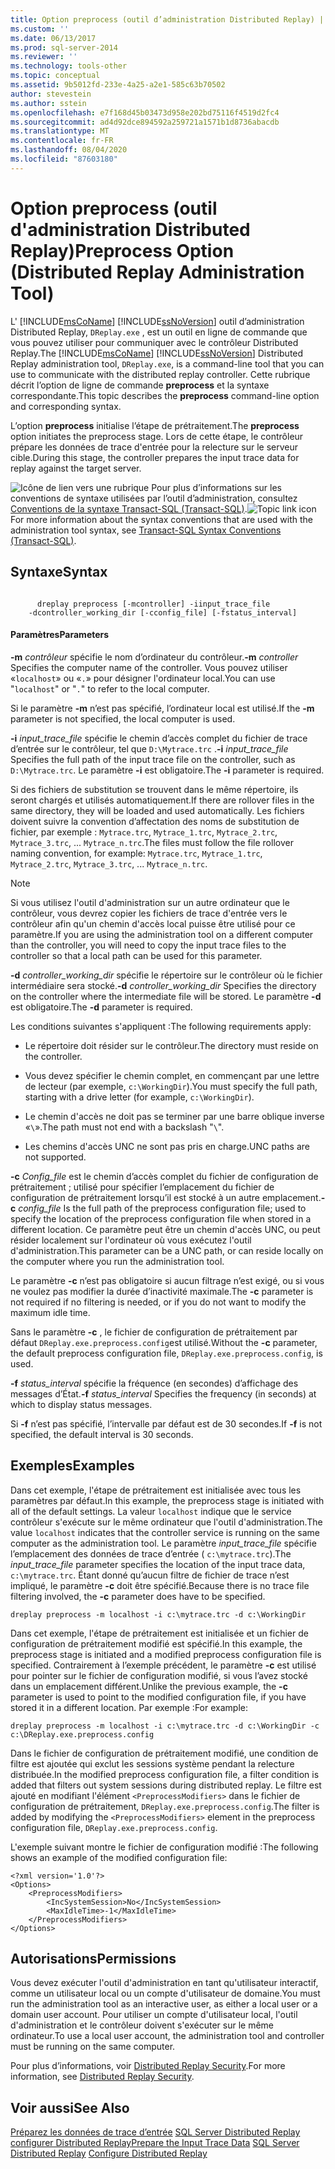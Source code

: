 ```yaml
---
title: Option preprocess (outil d’administration Distributed Replay) | Microsoft Docs
ms.custom: ''
ms.date: 06/13/2017
ms.prod: sql-server-2014
ms.reviewer: ''
ms.technology: tools-other
ms.topic: conceptual
ms.assetid: 9b5012fd-233e-4a25-a2e1-585c63b70502
author: stevestein
ms.author: sstein
ms.openlocfilehash: e7f168d45b03473d958e202bd75116f4519d2fc4
ms.sourcegitcommit: ad4d92dce894592a259721a1571b1d8736abacdb
ms.translationtype: MT
ms.contentlocale: fr-FR
ms.lasthandoff: 08/04/2020
ms.locfileid: "87603180"
---
```

# <a name="preprocess-option-distributed-replay-administration-tool"></a><span data-ttu-id="5f382-102">Option preprocess (outil d'administration Distributed Replay)</span><span class="sxs-lookup"><span data-stu-id="5f382-102">Preprocess Option (Distributed Replay Administration Tool)</span></span>
  <span data-ttu-id="5f382-103">L' [!INCLUDE[msCoName](../../includes/msconame-md.md)] [!INCLUDE[ssNoVersion](../../includes/ssnoversion-md.md)] outil d’administration Distributed Replay, `DReplay.exe` , est un outil en ligne de commande que vous pouvez utiliser pour communiquer avec le contrôleur Distributed Replay.</span><span class="sxs-lookup"><span data-stu-id="5f382-103">The [!INCLUDE[msCoName](../../includes/msconame-md.md)] [!INCLUDE[ssNoVersion](../../includes/ssnoversion-md.md)] Distributed Replay administration tool, `DReplay.exe`, is a command-line tool that you can use to communicate with the distributed replay controller.</span></span> <span data-ttu-id="5f382-104">Cette rubrique décrit l’option de ligne de commande **preprocess** et la syntaxe correspondante.</span><span class="sxs-lookup"><span data-stu-id="5f382-104">This topic describes the **preprocess** command-line option and corresponding syntax.</span></span>

 <span data-ttu-id="5f382-105">L’option **preprocess** initialise l’étape de prétraitement.</span><span class="sxs-lookup"><span data-stu-id="5f382-105">The **preprocess** option initiates the preprocess stage.</span></span> <span data-ttu-id="5f382-106">Lors de cette étape, le contrôleur prépare les données de trace d'entrée pour la relecture sur le serveur cible.</span><span class="sxs-lookup"><span data-stu-id="5f382-106">During this stage, the controller prepares the input trace data for replay against the target server.</span></span>

 <span data-ttu-id="5f382-107">![Icône de lien vers une rubrique](../../database-engine/media/topic-link.gif "Icône du lien de rubrique") Pour plus d’informations sur les conventions de syntaxe utilisées par l’outil d’administration, consultez [Conventions de la syntaxe Transact-SQL &#40;Transact-SQL&#41;](/sql/t-sql/language-elements/transact-sql-syntax-conventions-transact-sql).</span><span class="sxs-lookup"><span data-stu-id="5f382-107">![Topic link icon](../../database-engine/media/topic-link.gif "Topic link icon") For more information about the syntax conventions that are used with the administration tool syntax, see [Transact-SQL Syntax Conventions &#40;Transact-SQL&#41;](/sql/t-sql/language-elements/transact-sql-syntax-conventions-transact-sql).</span></span>

## <a name="syntax"></a><span data-ttu-id="5f382-108">Syntaxe</span><span class="sxs-lookup"><span data-stu-id="5f382-108">Syntax</span></span>

```

      dreplay preprocess [-mcontroller] -iinput_trace_file
    -dcontroller_working_dir [-cconfig_file] [-fstatus_interval]
```

#### <a name="parameters"></a><span data-ttu-id="5f382-109">Paramètres</span><span class="sxs-lookup"><span data-stu-id="5f382-109">Parameters</span></span>
 <span data-ttu-id="5f382-110">**-m** *contrôleur* spécifie le nom d’ordinateur du contrôleur.</span><span class="sxs-lookup"><span data-stu-id="5f382-110">**-m** *controller* Specifies the computer name of the controller.</span></span> <span data-ttu-id="5f382-111">Vous pouvez utiliser «`localhost`» ou «`.`» pour désigner l'ordinateur local.</span><span class="sxs-lookup"><span data-stu-id="5f382-111">You can use "`localhost`" or "`.`" to refer to the local computer.</span></span>

 <span data-ttu-id="5f382-112">Si le paramètre **-m** n’est pas spécifié, l’ordinateur local est utilisé.</span><span class="sxs-lookup"><span data-stu-id="5f382-112">If the **-m** parameter is not specified, the local computer is used.</span></span>

 <span data-ttu-id="5f382-113">**-i** *input_trace_file* spécifie le chemin d’accès complet du fichier de trace d’entrée sur le contrôleur, tel que `D:\Mytrace.trc` .</span><span class="sxs-lookup"><span data-stu-id="5f382-113">**-i** *input_trace_file* Specifies the full path of the input trace file on the controller, such as `D:\Mytrace.trc`.</span></span> <span data-ttu-id="5f382-114">Le paramètre **-i** est obligatoire.</span><span class="sxs-lookup"><span data-stu-id="5f382-114">The **-i** parameter is required.</span></span>

 <span data-ttu-id="5f382-115">Si des fichiers de substitution se trouvent dans le même répertoire, ils seront chargés et utilisés automatiquement.</span><span class="sxs-lookup"><span data-stu-id="5f382-115">If there are rollover files in the same directory, they will be loaded and used automatically.</span></span> <span data-ttu-id="5f382-116">Les fichiers doivent suivre la convention d’affectation des noms de substitution de fichier, par exemple : `Mytrace.trc`, `Mytrace_1.trc`, `Mytrace_2.trc`, `Mytrace_3.trc`, ... `Mytrace_n.trc`.</span><span class="sxs-lookup"><span data-stu-id="5f382-116">The files must follow the file rollover naming convention, for example: `Mytrace.trc`, `Mytrace_1.trc`, `Mytrace_2.trc`, `Mytrace_3.trc`, ... `Mytrace_n.trc`.</span></span>

> [!NOTE]
>  <span data-ttu-id="5f382-117">Si vous utilisez l'outil d'administration sur un autre ordinateur que le contrôleur, vous devrez copier les fichiers de trace d'entrée vers le contrôleur afin qu'un chemin d'accès local puisse être utilisé pour ce paramètre.</span><span class="sxs-lookup"><span data-stu-id="5f382-117">If you are using the administration tool on a different computer than the controller, you will need to copy the input trace files to the controller so that a local path can be used for this parameter.</span></span>

 <span data-ttu-id="5f382-118">**-d** *controller_working_dir* spécifie le répertoire sur le contrôleur où le fichier intermédiaire sera stocké.</span><span class="sxs-lookup"><span data-stu-id="5f382-118">**-d** *controller_working_dir* Specifies the directory on the controller where the intermediate file will be stored.</span></span> <span data-ttu-id="5f382-119">Le paramètre **-d** est obligatoire.</span><span class="sxs-lookup"><span data-stu-id="5f382-119">The **-d** parameter is required.</span></span>

 <span data-ttu-id="5f382-120">Les conditions suivantes s'appliquent :</span><span class="sxs-lookup"><span data-stu-id="5f382-120">The following requirements apply:</span></span>

-   <span data-ttu-id="5f382-121">Le répertoire doit résider sur le contrôleur.</span><span class="sxs-lookup"><span data-stu-id="5f382-121">The directory must reside on the controller.</span></span>

-   <span data-ttu-id="5f382-122">Vous devez spécifier le chemin complet, en commençant par une lettre de lecteur (par exemple, `c:\WorkingDir`).</span><span class="sxs-lookup"><span data-stu-id="5f382-122">You must specify the full path, starting with a drive letter (for example, `c:\WorkingDir`).</span></span>

-   <span data-ttu-id="5f382-123">Le chemin d'accès ne doit pas se terminer par une barre oblique inverse «`\`».</span><span class="sxs-lookup"><span data-stu-id="5f382-123">The path must not end with a backslash "`\`".</span></span>

-   <span data-ttu-id="5f382-124">Les chemins d'accès UNC ne sont pas pris en charge.</span><span class="sxs-lookup"><span data-stu-id="5f382-124">UNC paths are not supported.</span></span>

 <span data-ttu-id="5f382-125">**-c** *Config_file* est le chemin d’accès complet du fichier de configuration de prétraitement ; utilisé pour spécifier l’emplacement du fichier de configuration de prétraitement lorsqu’il est stocké à un autre emplacement.</span><span class="sxs-lookup"><span data-stu-id="5f382-125">**-c** *config_file* Is the full path of the preprocess configuration file; used to specify the location of the preprocess configuration file when stored in a different location.</span></span> <span data-ttu-id="5f382-126">Ce paramètre peut être un chemin d'accès UNC, ou peut résider localement sur l'ordinateur où vous exécutez l'outil d'administration.</span><span class="sxs-lookup"><span data-stu-id="5f382-126">This parameter can be a UNC path, or can reside locally on the computer where you run the administration tool.</span></span>

 <span data-ttu-id="5f382-127">Le paramètre **-c** n’est pas obligatoire si aucun filtrage n’est exigé, ou si vous ne voulez pas modifier la durée d’inactivité maximale.</span><span class="sxs-lookup"><span data-stu-id="5f382-127">The **-c** parameter is not required if no filtering is needed, or if you do not want to modify the maximum idle time.</span></span>

 <span data-ttu-id="5f382-128">Sans le paramètre **-c** , le fichier de configuration de prétraitement par défaut `DReplay.exe.preprocess.config`est utilisé.</span><span class="sxs-lookup"><span data-stu-id="5f382-128">Without the **-c** parameter, the default preprocess configuration file, `DReplay.exe.preprocess.config`, is used.</span></span>

 <span data-ttu-id="5f382-129">**-f** *status_interval* spécifie la fréquence (en secondes) d’affichage des messages d’État.</span><span class="sxs-lookup"><span data-stu-id="5f382-129">**-f** *status_interval* Specifies the frequency (in seconds) at which to display status messages.</span></span>

 <span data-ttu-id="5f382-130">Si **-f** n’est pas spécifié, l’intervalle par défaut est de 30 secondes.</span><span class="sxs-lookup"><span data-stu-id="5f382-130">If **-f** is not specified, the default interval is 30 seconds.</span></span>

## <a name="examples"></a><span data-ttu-id="5f382-131">Exemples</span><span class="sxs-lookup"><span data-stu-id="5f382-131">Examples</span></span>
 <span data-ttu-id="5f382-132">Dans cet exemple, l'étape de prétraitement est initialisée avec tous les paramètres par défaut.</span><span class="sxs-lookup"><span data-stu-id="5f382-132">In this example, the preprocess stage is initiated with all of the default settings.</span></span> <span data-ttu-id="5f382-133">La valeur `localhost` indique que le service contrôleur s'exécute sur le même ordinateur que l'outil d'administration.</span><span class="sxs-lookup"><span data-stu-id="5f382-133">The value `localhost` indicates that the controller service is running on the same computer as the administration tool.</span></span> <span data-ttu-id="5f382-134">Le paramètre *input_trace_file* spécifie l’emplacement des données de trace d’entrée ( `c:\mytrace.trc`).</span><span class="sxs-lookup"><span data-stu-id="5f382-134">The *input_trace_file* parameter specifies the location of the input trace data, `c:\mytrace.trc`.</span></span> <span data-ttu-id="5f382-135">Étant donné qu’aucun filtre de fichier de trace n’est impliqué, le paramètre **-c** doit être spécifié.</span><span class="sxs-lookup"><span data-stu-id="5f382-135">Because there is no trace file filtering involved, the **-c** parameter does have to be specified.</span></span>

```
dreplay preprocess -m localhost -i c:\mytrace.trc -d c:\WorkingDir
```

 <span data-ttu-id="5f382-136">Dans cet exemple, l'étape de prétraitement est initialisée et un fichier de configuration de prétraitement modifié est spécifié.</span><span class="sxs-lookup"><span data-stu-id="5f382-136">In this example, the preprocess stage is initiated and a modified preprocess configuration file is specified.</span></span> <span data-ttu-id="5f382-137">Contrairement à l’exemple précédent, le paramètre **-c** est utilisé pour pointer sur le fichier de configuration modifié, si vous l’avez stocké dans un emplacement différent.</span><span class="sxs-lookup"><span data-stu-id="5f382-137">Unlike the previous example, the **-c** parameter is used to point to the modified configuration file, if you have stored it in a different location.</span></span> <span data-ttu-id="5f382-138">Par exemple :</span><span class="sxs-lookup"><span data-stu-id="5f382-138">For example:</span></span>

```
dreplay preprocess -m localhost -i c:\mytrace.trc -d c:\WorkingDir -c c:\DReplay.exe.preprocess.config
```

 <span data-ttu-id="5f382-139">Dans le fichier de configuration de prétraitement modifié, une condition de filtre est ajoutée qui exclut les sessions système pendant la relecture distribuée.</span><span class="sxs-lookup"><span data-stu-id="5f382-139">In the modified preprocess configuration file, a filter condition is added that filters out system sessions during distributed replay.</span></span> <span data-ttu-id="5f382-140">Le filtre est ajouté en modifiant l'élément `<PreprocessModifiers>` dans le fichier de configuration de prétraitement, `DReplay.exe.preprocess.config`.</span><span class="sxs-lookup"><span data-stu-id="5f382-140">The filter is added by modifying the `<PreprocessModifiers>` element in the preprocess configuration file, `DReplay.exe.preprocess.config`.</span></span>

 <span data-ttu-id="5f382-141">L'exemple suivant montre le fichier de configuration modifié :</span><span class="sxs-lookup"><span data-stu-id="5f382-141">The following shows an example of the modified configuration file:</span></span>

```
<?xml version='1.0'?>
<Options>
    <PreprocessModifiers>
        <IncSystemSession>No</IncSystemSession>
        <MaxIdleTime>-1</MaxIdleTime>
    </PreprocessModifiers>
</Options>
```

## <a name="permissions"></a><span data-ttu-id="5f382-142">Autorisations</span><span class="sxs-lookup"><span data-stu-id="5f382-142">Permissions</span></span>
 <span data-ttu-id="5f382-143">Vous devez exécuter l'outil d'administration en tant qu'utilisateur interactif, comme un utilisateur local ou un compte d'utilisateur de domaine.</span><span class="sxs-lookup"><span data-stu-id="5f382-143">You must run the administration tool as an interactive user, as either a local user or a domain user account.</span></span> <span data-ttu-id="5f382-144">Pour utiliser un compte d'utilisateur local, l'outil d'administration et le contrôleur doivent s'exécuter sur le même ordinateur.</span><span class="sxs-lookup"><span data-stu-id="5f382-144">To use a local user account, the administration tool and controller must be running on the same computer.</span></span>

 <span data-ttu-id="5f382-145">Pour plus d’informations, voir [Distributed Replay Security](distributed-replay-security.md).</span><span class="sxs-lookup"><span data-stu-id="5f382-145">For more information, see [Distributed Replay Security](distributed-replay-security.md).</span></span>

## <a name="see-also"></a><span data-ttu-id="5f382-146">Voir aussi</span><span class="sxs-lookup"><span data-stu-id="5f382-146">See Also</span></span>
 <span data-ttu-id="5f382-147">[Préparez les données de trace d’entrée](prepare-the-input-trace-data.md) [SQL Server Distributed Replay](sql-server-distributed-replay.md) [configurer Distributed Replay](configure-distributed-replay.md)</span><span class="sxs-lookup"><span data-stu-id="5f382-147">[Prepare the Input Trace Data](prepare-the-input-trace-data.md) [SQL Server Distributed Replay](sql-server-distributed-replay.md) [Configure Distributed Replay](configure-distributed-replay.md)</span></span>


